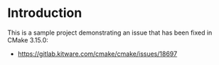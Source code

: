 # Introduction

This is a sample project demonstrating an issue that has been fixed in CMake 3.15.0:

- https://gitlab.kitware.com/cmake/cmake/issues/18697
